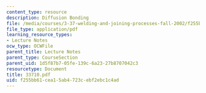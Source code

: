 ```yaml
---
content_type: resource
description: Diffusion Bonding
file: /media/courses/3-37-welding-and-joining-processes-fall-2002/f255bb61cea15ab4723cebf2ebc1c4ad_33710.pdf
file_type: application/pdf
learning_resource_types:
- Lecture Notes
ocw_type: OCWFile
parent_title: Lecture Notes
parent_type: CourseSection
parent_uid: 1d5f87b7-05fe-139c-6a23-27b8707042c3
resourcetype: Document
title: 33710.pdf
uid: f255bb61-cea1-5ab4-723c-ebf2ebc1c4ad
---
```

